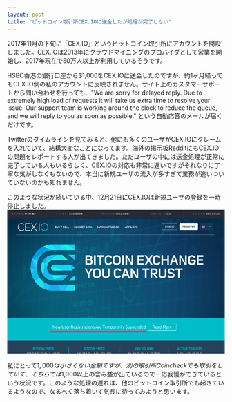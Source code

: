 ```yaml
---
layout: post
title: "ビットコイン取引所CEX.IOに送金したが処理が完了しない"
---
```

2017年11月の下旬に「CEX.IO」というビットコイン取引所にアカウントを開設しました。CEX.IOは2013年にクラウドマイニングのプロバイダとして営業を開始し、2017年現在で50万人以上が利用しているそうです。

HSBC香港の銀行口座から$1,000をCEX.IOに送金したのですが、約1ヶ月経ってもCEX.IO側の私のアカウントに反映されません。サイト上のカスタマーサポートから問い合わせを行っても、"We are sorry for delayed reply. Due to extremely high load of requests it will take us extra time to resolve your issue. Our support team is working around the clock to reduce the queue, and we will reply to you as soon as possible." という自動応答のメールが届くだけです。

Twitterのタイムラインを見てみると、他にも多くのユーザがCEX.IOにクレームを入れていて、結構大変なことになってます。海外の掲示板RedditにもCEX.IOの問題をレポートする人が出てきました。ただユーザの中には送金処理が正常に完了している人もいるらしく、CEX.IOの対応も非常に遅いですがそれなりに丁寧な気がしなくもないので、本当に新規ユーザの流入が多すぎて業務が追いついていないのかも知れません。

このような状況が続いている中、12月21日にCEX.IOは新規ユーザの登録を一時停止しました。
![CEX.IO](/assets/img/cex_io.png)

私にとって$1,000は小さくない金額ですが、別の取引所Coincheckでも取引をしていて、そちらでは$1,000以上の含み益が出ているので一応我慢ができているという状況です。このような処理の遅れは、他のビットコイン取引所でも起きているようなので、なるべく落ち着いて気長に待ってみようと思います。